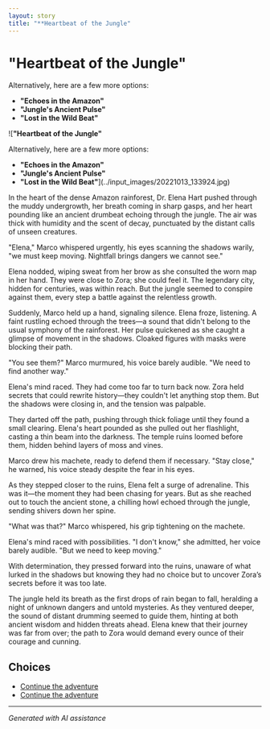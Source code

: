 ```yaml
---
layout: story
title: "**Heartbeat of the Jungle"
---
```


# **"Heartbeat of the Jungle"**

Alternatively, here are a few more options:

- **"Echoes in the Amazon"**
- **"Jungle's Ancient Pulse"**
- **"Lost in the Wild Beat"**

![**"Heartbeat of the Jungle"**

Alternatively, here are a few more options:

- **"Echoes in the Amazon"**
- **"Jungle's Ancient Pulse"**
- **"Lost in the Wild Beat"**](../input_images/20221013_133924.jpg)

In the heart of the dense Amazon rainforest, Dr. Elena Hart pushed through the muddy undergrowth, her breath coming in sharp gasps, and her heart pounding like an ancient drumbeat echoing through the jungle. The air was thick with humidity and the scent of decay, punctuated by the distant calls of unseen creatures.

"Elena," Marco whispered urgently, his eyes scanning the shadows warily, "we must keep moving. Nightfall brings dangers we cannot see."

Elena nodded, wiping sweat from her brow as she consulted the worn map in her hand. They were close to Zora; she could feel it. The legendary city, hidden for centuries, was within reach. But the jungle seemed to conspire against them, every step a battle against the relentless growth.

Suddenly, Marco held up a hand, signaling silence. Elena froze, listening. A faint rustling echoed through the trees—a sound that didn't belong to the usual symphony of the rainforest. Her pulse quickened as she caught a glimpse of movement in the shadows. Cloaked figures with masks were blocking their path.

"You see them?" Marco murmured, his voice barely audible. "We need to find another way."

Elena's mind raced. They had come too far to turn back now. Zora held secrets that could rewrite history—they couldn't let anything stop them. But the shadows were closing in, and the tension was palpable.

They darted off the path, pushing through thick foliage until they found a small clearing. Elena's heart pounded as she pulled out her flashlight, casting a thin beam into the darkness. The temple ruins loomed before them, hidden behind layers of moss and vines.

Marco drew his machete, ready to defend them if necessary. "Stay close," he warned, his voice steady despite the fear in his eyes.

As they stepped closer to the ruins, Elena felt a surge of adrenaline. This was it—the moment they had been chasing for years. But as she reached out to touch the ancient stone, a chilling howl echoed through the jungle, sending shivers down her spine.

"What was that?" Marco whispered, his grip tightening on the machete.

Elena's mind raced with possibilities. "I don't know," she admitted, her voice barely audible. "But we need to keep moving."

With determination, they pressed forward into the ruins, unaware of what lurked in the shadows but knowing they had no choice but to uncover Zora’s secrets before it was too late.

The jungle held its breath as the first drops of rain began to fall, heralding a night of unknown dangers and untold mysteries. As they ventured deeper, the sound of distant drumming seemed to guide them, hinting at both ancient wisdom and hidden threats ahead. Elena knew that their journey was far from over; the path to Zora would demand every ounce of their courage and cunning.


## Choices

* [Continue the adventure](./20221013_170405)
* [Continue the adventure](./20221113_161526)


---
*Generated with AI assistance*
